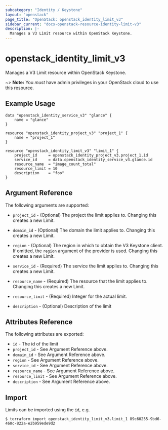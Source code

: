 ```yaml
---
subcategory: "Identity / Keystone"
layout: "openstack"
page_title: "OpenStack: openstack_identity_limit_v3"
sidebar_current: "docs-openstack-resource-identity-limit-v3"
description: |-
  Manages a V3 Limit resource within OpenStack Keystone.
---
```


# openstack\_identity\_limit\_v3

Manages a V3 Limit resource within OpenStack Keystone.

~> **Note:** You _must_ have admin privileges in your OpenStack cloud to use
this resource.

## Example Usage

```hcl
data "openstack_identity_service_v3" "glance" {
	name = "glance"
}

resource "openstack_identity_project_v3" "project_1" {
	name = "project_1"
}

resource "openstack_identity_limit_v3" "limit_1" {
	project_id     = openstack_identity_project_v3.project_1.id
	service_id     = data.openstack_identity_service_v3.glance.id
	resource_name  = "image_count_total"
	resource_limit = 10 
	description    = "foo"
}
```

## Argument Reference

The following arguments are supported:

* `project_id` - (Optional) The project the limit applies to. Changing this
    creates a new Limit.

* `domain_id` - (Optional) The domain the limit applies to. Changing this
    creates a new Limit.

* `region` - (Optional) The region in which to obtain the V3 Keystone client.
    If omitted, the `region` argument of the provider is used. Changing this
    creates a new Limit.

* `service_id` - (Required) The service the limit applies to. Changing this
    creates a new Limit.

* `resource_name` - (Required) The resource that the limit applies to. Changing 
    this creates a new Limit.

* `resource_limit` - (Required) Integer for the actual limit.

* `description` - (Optional) Description of the limit



## Attributes Reference

The following attributes are exported:

* `id` - The id of the limit
* `project_id` - See Argument Reference above.
* `domain_id` - See Argument Reference above.
* `region` - See Argument Reference above.
* `service_id` - See Argument Reference above.
* `resource_name` - See Argument Reference above.
* `resource_limit` - See Argument Reference above.
* `description` - See Argument Reference above.

## Import

Limits can be imported using the `id`, e.g.

```
$ terraform import openstack_identity_limit_v3.limit_1 89c60255-9bd6-460c-822a-e2b959ede9d2
```
